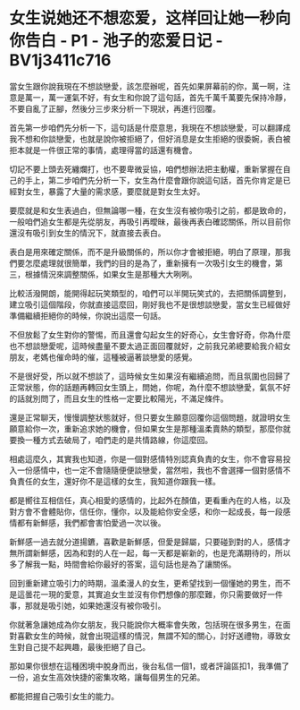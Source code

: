 # 女生说她还不想恋爱，这样回让她一秒向你告白 - P1 - 池子的恋爱日记 - BV1j3411c716

當女生跟你說我現在不想談戀愛，該怎麼辦呢，首先如果屏幕前的你，萬一啊，注意是萬一，萬一運氣不好，有女生和你說了這句話，首先千萬千萬要先保持冷靜，不要自亂了正腳，然後分三步來分析一下現狀，再進行回覆。

首先第一步咱們先分析一下，這句話是什麼意思，我現在不想談戀愛，可以翻譯成我不想和你談戀愛，也就是說你被拒絕了，但好消息是女生拒絕的很委婉，表白被拒本就是一件很正常的事情，處理得當的話還有機會。

切記不要上頭去死纏爛打，也不要卑微妥協，咱們想辦法把主動權，重新掌握在自己的手上，第二步咱們先分析一下，女生為什麼會跟你說這句話，首先你肯定是已經對女生，暴露了大量的需求感，要麼就是對女生太好。

要麼就是和女生表過白，但無論哪一種，在女生沒有被你吸引之前，都是致命的，一般咱們追女生都是先從朋友，再吸引再曖昧，最後再表白確認關係，所以目前你還沒有吸引到女生的情況下，就直接去表白。

表白是用來確定關係，而不是升級關係的，所以你才會被拒絕，明白了原理，那我們要怎麼處理就很簡單，我們的目的是為了，重新擁有一次吸引女生的機會，第三，根據情況來調整關係，如果女生是那種大大咧咧。

比較活潑開朗，能開得起玩笑類型的，咱們可以半開玩笑式的，去把關係調整到，建立吸引這個階段，你就直接這麼回，剛好我也不是很想談戀愛，當女生已經做好準備繼續拒絕你的時候，你說出這麼一句話。

不但放鬆了女生對你的警惕，而且還會勾起女生的好奇心，女生會好奇，你為什麼也不想談戀愛呢，這時候盡量不要太過正面回覆就好，之前我兄弟總要給我介紹女朋友，老媽也催命時的催，這種被逼著談戀愛的感覺。

不是很好受，所以就不想談了，這時候女生如果沒有繼續追問，而且氛圍也回歸了正常狀態，你的話題再轉回女生頭上，問她，你呢，為什麼不想談戀愛，氣氛不好的話就別問了，而且女生的性格一定要比較陽光，不滿足條件。

還是正常聊天，慢慢調整狀態就好，但只要女生願意回覆你這個問題，就證明女生願意給你一次，重新追求她的機會，但如果女生是那種溫柔賣熱的類型，那麼你就要換一種方式去破局了，咱們走的是共情路線，你這麼回。

相處這麼久，其實我也知道，你是一個對感情特別認真負責的女生，你不會容易投入一份感情中，也一定不會隨隨便便談戀愛，當然啦，我也不會選擇一個對感情不負責任的女生，還好你不是這樣的女生，我知道你跟我一樣。

都是嚮往互相信任，真心相愛的感情的，比起外在顏值，更看重內在的人格，以及對方會不會體貼你，信任你，懂你，以及能給你安全感，和你一起成長，每一段感情都有新鮮感，我們都會害怕愛過一次以後。

新鮮感一過去就分道揚鑣，喜歡是新鮮感，但愛是歸屬，只要碰到對的人，感情才無所謂新鮮感，因為和對的人在一起，每一天都是嶄新的，也是充滿期待的，所以多了解我一點，時間會給你最好的答案，這句話也是為了讓關係。

回到重新建立吸引力的時期，溫柔漫人的女生，更希望找到一個懂她的男生，而不是這曇花一現的愛意，其實追女生並沒有你們想像的那麼難，你只需要做好一件事，那就是吸引她，如果她還沒有被你吸引。

你就著急讓她成為你女朋友，我只能說你大概率會失敗，包括現在很多男生，在面對喜歡女生的時候，就會出現這樣的情況，無謂不知的關心，討好送禮物，導致女生對自己提不起興趣，最後拒絕了自己。

那如果你很想在這種困境中脫身而出，後台私信一個1，或者評論區扣1，我準備了一份，追女生高效快捷的密集攻略，讓每個男生的兄弟。

都能把握自己吸引女生的能力。